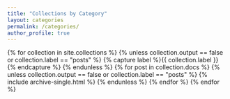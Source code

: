 ```yaml
---
title: "Collections by Category"
layout: categories
permalink: /categories/
author_profile: true
---
```


{% for collection in site.collections %}
  {% unless collection.output == false or collection.label == "posts" %}
    {% capture label %}{{ collection.label }}{% endcapture %}
  {% endunless %}
  {% for post in collection.docs %}
    {% unless collection.output == false or collection.label == "posts" %}
      {% include archive-single.html %}
    {% endunless %}
  {% endfor %}
{% endfor %}
